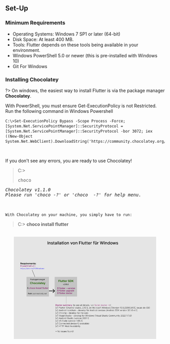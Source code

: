 ## Set-Up 

### Minimum Requirements

- Operating Systems: Windows 7 SP1 or later (64-bit)
- Disk Space: At least 400 MB.
- Tools: Flutter depends on these tools being available in your environment.
- Windows PowerShell 5.0 or newer (this is pre-installed with Windows 10)
- Git For Windows

### Installing Chocolatey

?> On windows, the easiest way to install Flutter is via the package manager <strong>Chocolatey</strong>.  
<p>With PowerShell, you must ensure Get-ExecutionPolicy is not Restricted.</br>
Run the following command in Windows Powershell</p>

```
C:\>Set-ExecutionPolicy Bypass -Scope Process -Force; [System.Net.ServicePointManager]::SecurityProtocol = [System.Net.ServicePointManager]::SecurityProtocol -bor 3072; iex ((New-Object System.Net.WebClient).DownloadString('https://community.chocolatey.org/install.ps1'))
```
<br>
<p>If you don't see any errors, you are ready to use Chocolatey!</p>

> C:\><pre>choco</pre>

<pre><i>Chocolatey v1.1.0    
Please run 'choco -?' or 'choco <command> -?' for help menu.</i></pre></br> 

`With Chocolatey on your machine, you simply have to run:`


> C:\> **choco install flutter**

<br>

<div align=center>
<img width="450" src="./img/SDK.png"/>
</div>
